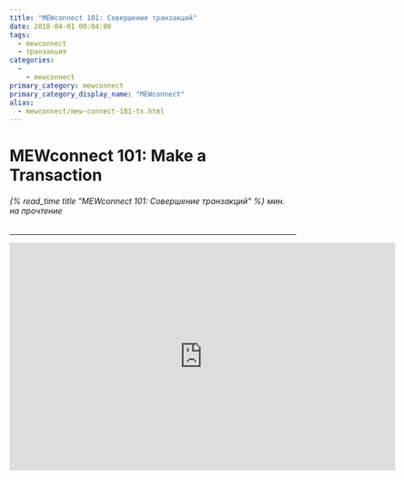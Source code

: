 ```yaml
---
title: "MEWconnect 101: Совершение транзакций"
date: 2018-04-01 00:04:00
tags:
  - mewconnect
  - транзакция
categories:
  - 
    - mewconnect
primary_category: mewconnect
primary_category_display_name: "MEWconnect"
alias:
  - mewconnect/mew-connect-101-tx.html
---
```


# __MEWconnect 101: Make a Transaction__
###### {% read_time title "MEWconnect 101: Совершение транзакций" %} мин. на прочтение
***

<div class="youtube-video">
<iframe width="678" height="400" src="https://www.youtube.com/embed/nMefcCPr2ZU" frameborder="0" allow="accelerometer; autoplay; encrypted-media; gyroscope; picture-in-picture" allowfullscreen></iframe>
</div>
